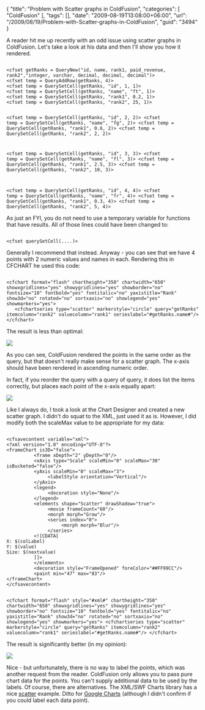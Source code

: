 {
	"title": "Problem with Scatter graphs in ColdFusion",
	"categories": [
		"ColdFusion"
	],
	"tags": [],
	"date": "2009-08-19T13:08:00+06:00",
	"url": "/2009/08/19/Problem-with-Scatter-graphs-in-ColdFusion",
	"guid": "3494"
}

A reader hit me up recently with an odd issue using scatter graphs in ColdFusion. Let's take a look at his data and then I'll show you how it rendered. 

<code>
&lt;cfset getRanks = QueryNew("id, name, rank1, paid_revenue, rank2","integer, varchar, decimal, decimal, decimal")&gt;
&lt;cfset temp = QueryAddRow(getRanks, 4)&gt;
&lt;cfset temp = QuerySetCell(getRanks, "id", 1, 1)&gt;
&lt;cfset temp = QuerySetCell(getRanks, "name", "ft", 1)&gt;
&lt;cfset temp = QuerySetCell(getRanks, "rank1", 0.2, 1)&gt;
&lt;cfset temp = QuerySetCell(getRanks, "rank2", 25, 1)&gt;

&lt;cfset temp = QuerySetCell(getRanks, "id", 2, 2)&gt;
&lt;cfset temp = QuerySetCell(getRanks, "name", "fg", 2)&gt;
&lt;cfset temp = QuerySetCell(getRanks, "rank1", 0.6, 2)&gt;
&lt;cfset temp = QuerySetCell(getRanks, "rank2", 2, 2)&gt;

&lt;cfset temp = QuerySetCell(getRanks, "id", 3, 3)&gt;
&lt;cfset temp = QuerySetCell(getRanks, "name", "fl", 3)&gt;
&lt;cfset temp = QuerySetCell(getRanks, "rank1", 2.5, 3)&gt;
&lt;cfset temp = QuerySetCell(getRanks, "rank2", 10, 3)&gt;

&lt;cfset temp = QuerySetCell(getRanks, "id", 4, 4)&gt;
&lt;cfset temp = QuerySetCell(getRanks, "name", "fr", 4)&gt;
&lt;cfset temp = QuerySetCell(getRanks, "rank1", 0.3, 4)&gt;
&lt;cfset temp = QuerySetCell(getRanks, "rank2", 5, 4)&gt;
</code>

As just an FYI, you do not need to use a temporary variable for functions that have results. All of those lines could have been changed to:

<code>
&lt;cfset querySetCell(....)&gt;
</code>

Generally I recommend that instead. Anyway - you can see that we have 4 points with 2 numeric values and names in each. Rendering this in CFCHART he used this code:
<!--more-->
<code>
&lt;cfchart format="flash" chartheight="350" chartwidth="650" showxgridlines="yes" showygridlines="yes" showborder="no" fontsize="10" fontbold="yes" fontitalic="no" yaxistitle="Rank" show3d="no" rotated="no" sortxaxis="no" showlegend="yes" showmarkers="yes"&gt;
   &lt;cfchartseries type="scatter" markerstyle="circle" query="getRanks" itemcolumn="rank2" valuecolumn="rank1" serieslabel="#getRanks.name#"/&gt;
&lt;/cfchart&gt;
</code>

The result is less than optimal:

<img src="http://www.raymondcamden.com/images/cfjedi/Picture 182.png" />

As you can see, ColdFusion rendered the points in the same order as the query, but that doesn't really make sense for a scatter graph. The x-axis should have been rendered in ascending numeric order.

In fact, if you reorder the query with a query of query, it does list the items correctly, but places each point of the x-axis equally apart:

<img src="http://www.raymondcamden.com/images/cfjedi/Picture 254.png" />

Like I always do, I took a look at the Chart Designer and created a new scatter graph. I didn't do squat to the XML, just used it as is. However, I did modify both the scaleMax value to be appropriate for my data:

<code>
&lt;cfsavecontent variable="xml"&gt;
&lt;?xml version="1.0" encoding="UTF-8"?&gt;
&lt;frameChart is3D="false"&gt;
          &lt;frame xDepth="2" yDepth="0"/&gt;
          &lt;xAxis type="Scale" scaleMin="0" scaleMax="30" isBucketed="false"/&gt;
          &lt;yAxis scaleMin="0" scaleMax="3"&gt;
               &lt;labelStyle orientation="Vertical"/&gt;
          &lt;/yAxis&gt;
          &lt;legend&gt;
               &lt;decoration style="None"/&gt;
          &lt;/legend&gt;
          &lt;elements shape="Scatter" drawShadow="true"&gt;
               &lt;movie frameCount="60"/&gt;
               &lt;morph morph="Grow"/&gt;
               &lt;series index="0"&gt;
                    &lt;morph morph="Blur"/&gt;
               &lt;/series&gt;
          &lt;![CDATA[
X: $(colLabel)
Y: $(value)
Size: $(nextvalue)
          ]]&gt;
          &lt;/elements&gt;
          &lt;decoration style="FrameOpened" foreColor="##FF99CC"/&gt;
          &lt;paint min="47" max="83"/&gt;
&lt;/frameChart&gt;
&lt;/cfsavecontent&gt;

&lt;cfchart format="flash" style="#xml#" chartheight="350" chartwidth="650" showxgridlines="yes" showygridlines="yes" showborder="no" fontsize="10" fontbold="yes" fontitalic="no" yaxistitle="Rank" show3d="no" rotated="no" sortxaxis="no" showlegend="yes" showmarkers="yes"&gt;
   &lt;cfchartseries type="scatter" markerstyle="circle" query="getRanks" itemcolumn="rank2" valuecolumn="rank1" serieslabel="#getRanks.name#"/&gt;
&lt;/cfchart&gt;
</code>

The result is significantly better (in my opinion): 

<img src="http://www.raymondcamden.com/images/cfjedi/Picture 335.png" />

Nice - but unfortunately, there is no way to label the points, which was another request from the reader. ColdFusion only allows you to pass pure chart data for the points. You can't supply additional data to be used by the labels. Of course, there are alternatives. The XML/SWF Charts library has a nice <a href="http://www.maani.us/xml_charts/index.php?menu=Gallery&submenu=Scatter">scatter</a> example. Ditto for <a href="http://code.google.com/apis/chart/types.html#scatter_plot">Google Charts</a> (although I didn't confirm if you could label each data point).